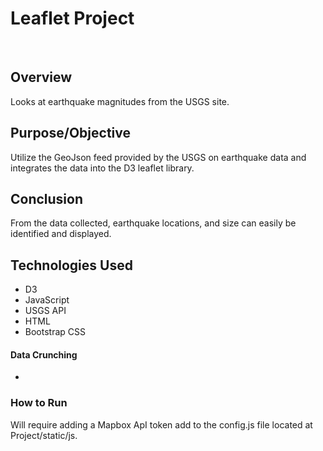 # Leaflet Project
​
## Overview

Looks at earthquake magnitudes from the ​USGS site.

## Purpose/Objective

Utilize the GeoJson feed provided by the USGS on earthquake data and integrates the data into the D3 leaflet library.
​
## Conclusion

From the data collected, earthquake locations, and size can easily be identified and displayed. 
​
## Technologies Used

- D3
- JavaScript
- USGS API
- HTML
- Bootstrap CSS
​
#### Data Crunching

-

### How to Run

Will require adding a Mapbox ApI token add to the config.js file located at Project/static/js.